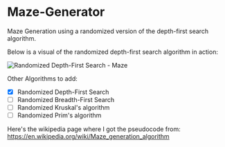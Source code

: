 # Maze-Generator
Maze Generation using a randomized version of the depth-first search algorithm.

Below is a visual of the randomized depth-first search algorithm in action:

![Randomized Depth-First Search - Maze](https://user-images.githubusercontent.com/37966672/57186230-3e952180-6ea9-11e9-916f-1de455bb63ed.gif)


Other Algorithms to add:
- [x] Randomized Depth-First Search 
- [ ] Randomized Breadth-First Search
- [ ] Randomized Kruskal's algorithm
- [ ] Randomized Prim's algorithm

Here's the wikipedia page where I got the pseudocode from: https://en.wikipedia.org/wiki/Maze_generation_algorithm
